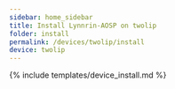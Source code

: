 ```yaml
---
sidebar: home_sidebar
title: Install Lynnrin-AOSP on twolip
folder: install
permalink: /devices/twolip/install
device: twolip
---
```

{% include templates/device_install.md %}
